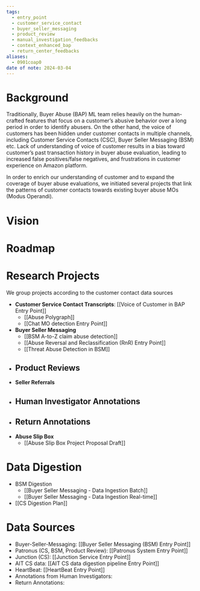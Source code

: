 ```yaml
---
tags:
  - entry_point
  - customer_service_contact
  - buyer_seller_messaging
  - product_review
  - manual_investigation_feedbacks
  - context_enhanced_bap
  - return_center_feedbacks
aliases:
  - 0901coap0
date of note: 2024-03-04
---
```


# Background

Traditionally, Buyer Abuse (BAP) ML team relies heavily on the human-crafted features that focus on a customer’s abusive behavior over a long period in order to identify abusers. On the other hand, the voice of customers has been hidden under customer contacts in multiple channels, including Customer Service Contacts (CSC), Buyer Seller Messaging (BSM) etc. Lack of understanding of voice of customer results in a bias toward customer’s past transaction history in buyer abuse evaluation, leading to increased false positives/false negatives, and frustrations in customer experience on Amazon platform.   
  
In order to enrich our understanding of customer and to expand the coverage of buyer abuse evaluations, we initiated several projects that link the patterns of customer contacts towards existing buyer abuse MOs (Modus Operandi).


# Vision


# Roadmap



# Research Projects

We group projects according to the customer contact data sources

- **Customer Service Contact Transcripts**: [[Voice of Customer in BAP Entry Point]]
	- [[Abuse Polygraph]]
	- [[Chat MO detection Entry Point]]
- **Buyer Seller Messaging**
	- [[BSM A-to-Z claim abuse detection]]
	- [[Abuse Reversal and Reclassification (RnR) Entry Point]]
	- [[Threat Abuse Detection in BSM]]
- **Product Reviews**
	- 
- **Seller Referrals**
- **Human Investigator Annotations**
	- 
- **Return Annotations**
	- 
- **Abuse Slip Box**
	- [[Abuse Slip Box Project Proposal Draft]]

# Data Digestion
- BSM Digestion
	- [[Buyer Seller Messaging  - Data Ingestion Batch]]
	- [[Buyer Seller Messaging  - Data Ingestion Real-time]]
- [[CS Digestion Plan]]


# Data Sources
- Buyer-Seller-Messaging: [[Buyer Seller Messaging (BSM) Entry Point]]
- Patronus (CS, BSM, Product Review): [[Patronus System Entry Point]]
- Junction (CS): [[Junction Service Entry Point]]
- AIT CS data: [[AIT CS data digestion pipeline Entry Point]]
- HeartBeat: [[HeartBeat Entry Point]]
- Annotations from Human Investigators:
- Return Annotations: 





